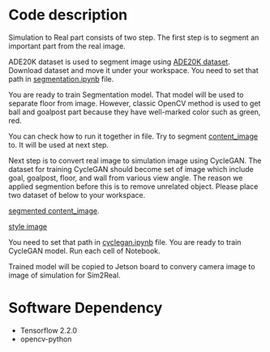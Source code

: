 # Code description
Simulation to Real part consists of two step. The first step is to segment an important part from the real image. 

ADE20K dataset is used to segment image using [ADE20K dataset](https://groups.csail.mit.edu/vision/datasets/ADE20K/). 
Download dataset and move it under your workspace. You need to set that path in [segmentation.ipynb](https://github.com/kimbring2/DeepSoccer/blob/master/sim2real/segmentation.ipynb) file.

You are ready to train Segmentation model. That model will be used to separate floor from image. However, classic OpenCV method 
is used to get ball and goalpost part because they have well-marked color such as green, red.

You can check how to run it together in file. Try to segment [content_image](https://drive.google.com/drive/folders/1TuaYWI191L0lc4EaDm23olSsToEQRHYY?usp=sharing) to. It will be used at next step.

Next step is to convert real image to simulation image using CycleGAN. The dataset for training CycleGAN should become set of image which include goal, goalpost, floor, and wall from various view angle. The reason we applied segmention before this is to remove unrelated object. Please place two dataset of below to your workspace.

[segmented content_image](https://drive.google.com/drive/folders/1S4R7NGOu-IZZskSwGL5YXpU7-fVQLSqR?usp=sharing).

[style image](https://drive.google.com/drive/folders/166qiiv2Wx0d6-DZBwHiI7Xgg6r_9gmfy?usp=sharing)

You need to set that path in [cyclegan.ipynb](https://github.com/kimbring2/DeepSoccer/blob/master/sim2real/cyclegan.ipynb) file. You are ready to train CycleGAN model. Run each cell of Notebook. 

Trained model will be copied to Jetson board to convery camera image to image of simulation for Sim2Real.

# Software Dependency
- Tensorflow 2.2.0
- opencv-python
